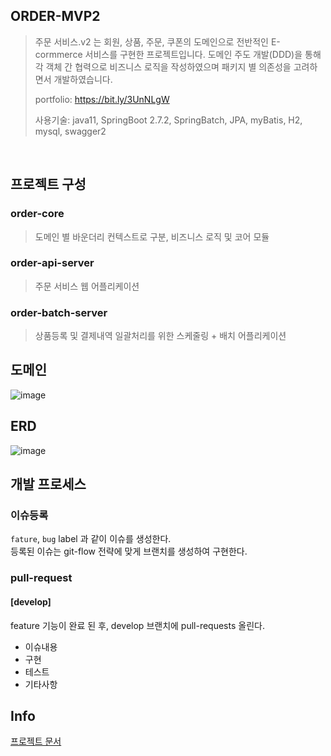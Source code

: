 ## ORDER-MVP2
> 주문 서비스.v2 는 회원, 상품, 주문, 쿠폰의 도메인으로 전반적인 E-cormmerce 서비스를 구현한 프로젝트입니다.
> 도메인 주도 개발(DDD)을 통해 각 객체 간 협력으로 비즈니스 로직을 작성하였으며 패키지 별 의존성을 고려하면서 개발하였습니다. <br>
>
> portfolio: https://bit.ly/3UnNLgW <br>
>
> 사용기술: java11, SpringBoot 2.7.2, SpringBatch, JPA, myBatis, H2, mysql, swagger2


<br> 

## 프로젝트 구성

### order-core
> 도메인 별 바운더리 컨텍스트로 구분, 비즈니스 로직 및 코어 모듈

### order-api-server
> 주문 서비스 웹 어플리케이션

### order-batch-server
> 상품등록 및 결제내역 일괄처리를 위한 스케줄링 + 배치 어플리케이션


## 도메인

![image](https://user-images.githubusercontent.com/59961350/196823873-a8a0f0d8-b38a-44b2-99ad-9d1db4ce248d.png)


## ERD

![image](https://user-images.githubusercontent.com/59961350/196823940-8c4dded3-eeef-417c-8671-a85ce4e5c2c8.png)


## 개발 프로세스

### 이슈등록
`fature`, `bug` label 과 같이 이슈를 생성한다. <br>
등록된 이슈는 git-flow 전략에 맞게 브랜치를 생성하여 구현한다.

### pull-request

#### [develop]
feature 기능이 완료 된 후, develop 브랜치에 pull-requests 올린다.
- 이슈내용
- 구현
- 테스트
- 기타사항


## Info

[프로젝트 문서](https://github.com/t1dmlgus/order-mvp2/wiki)

